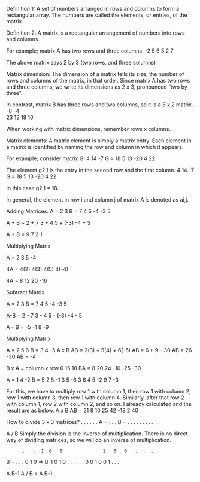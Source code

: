 Definition 1: A set of numbers arranged in rows and columns to form a rectangular array. The numbers are called the elements, or entries, of the matrix.

Definition 2: A matrix is a rectangular arrangement of numbers into rows and columns.

For example; matrix A has two rows and three columns.
              -2  5  6
               5  2  7

The above matrix says 2 by 3 (two rows, and three columns)

Matrix dimension:
The dimension of a matrix tells its size; the number of rows and columns of the matrix, in that order.
Since matrix A has two rows and three columns, we write its dimensions as 2 x 3, pronounced “two by three”.

In contrast, matrix B has three rows and two columns, so it is a 3 x 2 matrix. 
              -8  -4  
              23  12
              18  10

When working with matrix dimensions, remember rows x columns.

Matrix elements:
A matrix element is simply a matrix entry. Each element in a matrix is identified by naming the row and column in which it appears.

For example; consider matrix G:
					4	14	-7
				G =	18	5	13
					-20	4	22

The element g2,1 is the entry in the second row and the first column.
					  4	14	-7
				G =	18	5	13
					  -20	4	22

In this case g2,1 = 18.

In general, the element in row i and column j of matrix A is denoted as ai,j.


Adding Matrices:
	A = 	2	   3				B = 	 7	  4
		    5	  -4					    -3	  5

A + B =    2 + 7		   3 + 4
	         5 + (-3)		-4 + 5

A + B = 	9	  7
		      2	  1



Multiplying Matrix

A =	2	3
		5	-4


4A = 	4(2)		4(3)
		  4(5)		4(-4)

4A = 	8	12
		  20	-16


Subtract Matrix

A = 	2	3		B = 	7	4
		  5	-4			-3	5

A-B =	2 - 7		     3 - 4
		  5 - (-3)		-4 - 5

A – B =	-5	-1
		     8	-9


Multiplying Matrix

A = 	2	5	6			B =	3
								    4
							     -5
A x B
AB = 	2(3) + 5(4) + 6(-5)
AB = 	6 + 9 – 30
AB =	26    -30
AB =	-4

B x A = column x row
			  6	15	18
BA = 		8	20	24
			-10	-25	-30

A = 	1	4	-2			B =	5	  2  	8  	-1
		  3	5	-6				  3	  6	  4	  5
								     -2	  9	  7  	-3

For this, we have to multiply row 1 with column 1, then row 1 with column 2, row 1 with column 3, then row 1 with column 4. Similarly, after that row 2 with column 1, row 2 with column 2, and so on. I already calculated and the result are as below.
A x B
AB =	21	8	10	25
  		42	-18	2	40

How to divide 3 x 3 matrices?
		  .	.	.				  .	.	.
A =  	.	.	.			B =	.	.	.
		  .	.	.				  .	.	.

A / B
Simply the division is the inverse of multiplication. There is no direct way of dividing matrices, so we will do an inverse of multiplication.

		  . . .	 1	0  	0		        1	0	0	.  .  .
B = 	. . .	 0	1	  0  => B-1	  0	1	0	.  .  .
		  . . .  0	0	  1		        0	0	1	.  .  .

A.B-1
A / B = A.B-1
